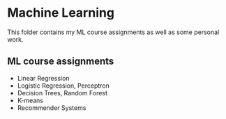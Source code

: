 # Machine Learning

This folder contains my ML course assignments as well as some personal work.

## ML course assignments
* Linear Regression
* Logistic Regression, Perceptron
* Decision Trees, Random Forest
* K-means
* Recommender Systems

